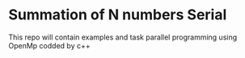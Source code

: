 # Summation of N numbers Serial 
This repo will contain examples and task parallel programming using OpenMp codded by c++ 
